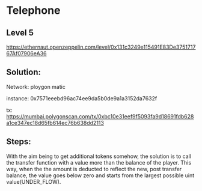 # Telephone

## Level 5

https://ethernaut.openzeppelin.com/level/0x131c3249e115491E83De375171767Af07906eA36

## Solution:

Network: ploygon matic

instance: 0x7571eeebd96ac74ee9da5b0de9a1a3152da7632f

tx: https://mumbai.polygonscan.com/tx/0xbc10e31eef9f5093fa9d18691fdb628a1ce347ec18d65fb614ec76b638dd2113

## Steps:

With the aim being to get additional tokens somehow, the solution is to call the transfer function with a value more than the balance of the player. This way, when the the amount is deducted to reflect the new, post transfer balance, the value goes below zero and starts from the largest possible uint value(UNDER_FLOW).
